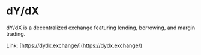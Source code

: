 # dY/dX

dY/dX is a decentralized exchange featuring lending, borrowing, and margin trading.

Link: [https://dydx.exchange/](https://dydx.exchange/)

